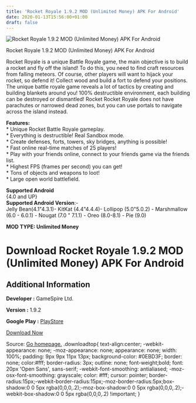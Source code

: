 ```yaml
---
title: 'Rocket Royale 1.9.2 MOD (Unlimited Money) APK For Android'
date: 2020-01-13T15:56:00+01:00
draft: false
---
```


![Rocket Royale 1.9.2 MOD (Unlimited Money) APK For Android](https://i1.wp.com/apkhome.net/wp-content/uploads/2020/01/Rocket-Royale-1.9.2-MOD-Unlimited-Money.png "Rocket Royale 1.9.2 MOD (Unlimited Money) APK For Android")

  

Rocket Royale 1.9.2 MOD (Unlimited Money) APK For Android

Rocket Royale is a unique Battle Royale game, the main objective is to build a rocket and fly off the island! To do this, you need to find craft resources from falling meteors. Of course, other players will want to hijack your rocket, so defend it! Collect wood and build a fort to defend your positions. The unique battle royale game reveals a lot of tactics by creating and building blankets around you! 100% destructible environment, each building can be destroyed or dismantled! Rocket Rocket Royale does not have parachutes or narrowed dead zones, but you can use portals to navigate across the island instead.

**Features:**  
\* Unique Rocket Battle Royale gameplay.  
\* Everything is destructible! Real Sandbox mode.  
\* Create defenses, forts, towers, sky bridges, anything is possible!  
\* Fast online real-time matches of 25 players!  
\* Play with your friends online, connect to your friends game via the friends list.  
\* Highest FPS (frames per second) you can get!  
\* Tons of objects and weapons to loot!  
\* Large open world battlefield.

**Supported Android**  
{4.0 and UP}  
**Supported Android Version**:-  
Jelly Bean(4.1"4.3.1)- KitKat (4.4"4.4.4)- Lollipop (5.0"5.0.2) - Marshmallow (6.0 - 6.0.1) - Nougat (7.0 " 7.1.1) - Oreo (8.0-8.1) - Pie (9.0)

**MOD TYPE: Unlimited Money**

Download Rocket Royale 1.9.2 MOD (Unlimited Money) APK For Android
==================================================================

Additional Information
----------------------

**Developer :** GameSpire Ltd.

**Version :** 1.9.2

**Google Play :** [PlayStore](https://play.google.com/store/apps/details?id=com.onetongames.rocketroyale)

  

[Download Now](https://store4app.co/post/rocket-royale-1-9-2-mod-unlimited-money-apk-for-android_1578921438)

  
Source: [Go homepage.](https://store4app.co/post/rocket-royale-1-9-2-mod-unlimited-money-apk-for-android_1578921438) .downloadtop{ text-align:center; -webkit-appearance: none; -moz-appearance: none; appearance: none; width: 100%; padding: 9px 9px 11px 13px; background-color: #0EBD3F; border: none; color:#fff; border-radius: 3px; outline: none; font-weight;bold; font: 20px 'Open Sans', sans-serif; -webkit-font-smoothing: antialiased; -moz-osx-font-smoothing: grayscale; color: #fff; cursor: pointer; border-radius:15px;-webkit-border-radius:15px;-moz-border-radius:5px;box-shadow:0 0 5px rgba(0,0,0,.2);-moz-box-shadow:0 0 5px rgba(0,0,0,.2);-webkit-box-shadow:0 0 5px rgba(0,0,0,.2) !important; }